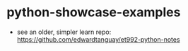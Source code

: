 # python-showcase-examples

- see an older, simpler learn repo: https://github.com/edwardtanguay/et992-python-notes
